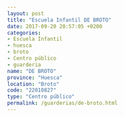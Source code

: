 ```yaml
---
layout: post
title: "Escuela Infantil DE BROTO"
date: 2017-09-20 20:57:05 +0200
categories:
- Escuela Infantil
- huesca
- broto
- Centro público
- guarderia
name: "DE BROTO"
province: "Huesca"
location: "Broto"
code: "22010827"
type: "Centro público"
permalink: /guarderias/de-broto.html
---
```

